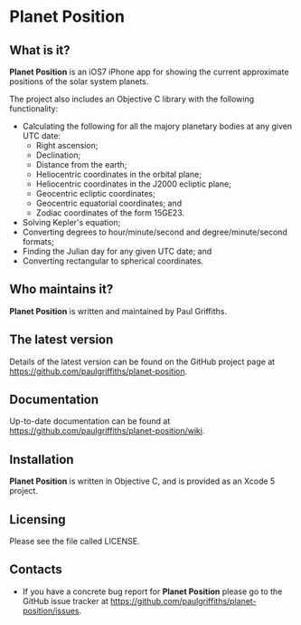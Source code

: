 Planet Position
===============

What is it?
-----------

**Planet Position** is an iOS7 iPhone app for showing the current approximate
positions of the solar system planets.

The project also includes an Objective C library with the following functionality:
* Calculating the following for all the majory planetary bodies at any
given UTC date:
    * Right ascension;
    * Declination;
    * Distance from the earth;
    * Heliocentric coordinates in the orbital plane;
    * Heliocentric coordinates in the J2000 ecliptic plane;
    * Geocentric ecliptic coordinates;
    * Geocentric equatorial coordinates; and
    * Zodiac coordinates of the form 15GE23.
* Solving Kepler's equation;
* Converting degrees to hour/minute/second and degree/minute/second formats;
* Finding the Julian day for any given UTC date; and
* Converting rectangular to spherical coordinates.

Who maintains it?
-----------------
**Planet Position** is written and maintained by Paul Griffiths.

The latest version
------------------
Details of the latest version can be found on the GitHub project page at
<https://github.com/paulgriffiths/planet-position>.

Documentation
-------------
Up-to-date documentation can be found at
<https://github.com/paulgriffiths/planet-position/wiki>.


Installation
------------
**Planet Position** is written in Objective C, and is provided as an
Xcode 5 project.

Licensing
---------
Please see the file called LICENSE.

Contacts
--------
* If you have a concrete bug report for **Planet Position** please go to the GitHub
issue tracker at <https://github.com/paulgriffiths/planet-position/issues>.
